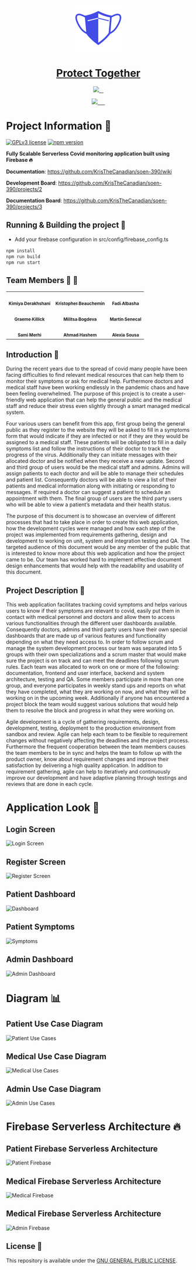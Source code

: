 <p align="center">
  <a href="https://github.com/KrisTheCanadian/soen-390">
  <img src="./src/static/style/images/logo.svg" height="128">
    <h1 align="center">Protect Together</h1>
  </a>
</p>

<p align="center">
  <a aria-label="Github Actions" href="https://github.com/KrisTheCanadian/soen-390/actions">
    <img src="https://img.shields.io/badge/GitHub_Actions-2088FF?style=for-the-badge&logo=github-actions&logoColor=white">
  </a>
  <a aria-label="Firebase" href="https://firebase.google.com/">
    <img alt="" src="https://img.shields.io/badge/firebase-ffca28?style=for-the-badge&logo=firebase&logoColor=black">
  </a>
  <a aria-label="Typescript" href="https://www.typescriptlang.org/">
    <img alt="" src="https://img.shields.io/badge/TypeScript-007ACC?style=for-the-badge&logo=typescript&logoColor=white">
  </a>
      <a aria-label="eslint" href="https://eslint.org/">
    <img alt="" src="https://img.shields.io/badge/eslint-3A33D1?style=for-the-badge&logo=eslint&logoColor=white">
  </a>
</p>

<p align="center">
  <a aria-label="React" href="https://www.npmjs.com/">
    <img src="https://img.shields.io/badge/React-20232A?style=for-the-badge&logo=react&logoColor=61DAFB">
  </a>
  <a aria-label="MUI" href="https://mui.com/">
    <img alt="" src="https://img.shields.io/badge/Material%20UI-007FFF?style=for-the-badge&logo=mui&logoColor=white">
  </a>
  <a aria-label="GitKraken" href="https://www.gitkraken.com/">
    <img alt="" src="https://img.shields.io/badge/GitKraken-179287?style=for-the-badge&logo=GitKraken&logoColor=white">
  </a>
  <a aria-label="Cypress" href="https://www.cypress.io/">
    <img alt="" src="https://img.shields.io/badge/Cypress-17202C?style=for-the-badge&logo=cypress&logoColor=white">
  </a>
    <a aria-label="VSCode" href="https://code.visualstudio.com/">
    <img alt="" src="https://img.shields.io/badge/Visual_Studio_Code-0078D4?style=for-the-badge&logo=visual%20studio%20code&logoColor=white">
  </a>
    </a>
    <a aria-label="Figma" href="https://www.figma.com">
    <img alt="" src="https://img.shields.io/badge/Figma-F24E1E?style=for-the-badge&logo=figma&logoColor=white">
  </a>
    </a>
</p>

# Project Information 🚀

[![GPLv3 license](https://img.shields.io/badge/License-GPLv3-blue.svg)](http://perso.crans.org/besson/LICENSE.html)
[![npm version](https://badge.fury.io/js/npm.svg)](https://badge.fury.io/js/npm)

**Fully Scalable Serverless Covid monitoring application built using Firebase 🔥**


**Documentation**: <https://github.com/KrisTheCanadian/soen-390/wiki>

**Development Board**: <https://github.com/KrisTheCanadian/soen-390/projects/2>

**Documentation Board**: <https://github.com/KrisTheCanadian/soen-390/projects/3>


## Running & Building the project 🔨
- Add your firebase configuration in src/config/firebase_config.ts

```
npm install
npm run build
npm run start
```



## Team Members 💪 🎉

<table>
  <tr>
    <td align="center"><a href="https://github.com/kimdera"><img src="https://avatars.githubusercontent.com/u/39693234?v=4" width="100px;" alt=""/><br /><sub><b>Kimiya Derakhshani</b></sub></a></td>
    <td align="center"><a href="https://github.com/KrisTheCanadian"><img src="https://avatars.githubusercontent.com/u/31254679?v=4" width="100px;" alt=""/><br /><sub><b>Kristopher Beauchemin</b></sub></a></td>
    <td align="center"><a href="https://github.com/fadi-albasha"><img src="https://avatars.githubusercontent.com/u/62609433?v=4" width="100px;" alt=""/><br /><sub><b>Fadi Albasha </b></sub></a></td>
  </tr>
  <tr>
   <td align="center"><a href="https://github.com/gkillick"><img src="https://avatars.githubusercontent.com/u/167764?v=4" width="100px;" alt=""/><br /><sub><b>Graeme Killick</b></sub></a></td>
   <td align="center"><a href="https://github.com/MilitsaB"><img src="https://avatars.githubusercontent.com/u/67990566?v=4" width="100px;" alt=""/><br /><sub><b>Militsa Bogdeva</b></sub></a></td>
<td align="center"><a href="https://github.com/martinsenecal"><img src="https://avatars.githubusercontent.com/u/38442896?v=4" width="100px;" alt=""/><br /><sub><b>Martin Senecal</b></sub></a></td>
  </tr>
  <tr>
<td align="center"><a href="https://github.com/samimerhi"><img src="https://avatars.githubusercontent.com/u/50461308?v=4" width="100px;" alt=""/><br /><sub><b>Sami Merhi</b></sub></a></td>
<td align="center"><a href="https://github.com/AhmadHashems"><img src="https://avatars.githubusercontent.com/u/64761484?v=4" width="100px;" alt=""/><br /><sub><b>Ahmad Hashem</b></sub></a></td>
    <td align="center"><a href="https://github.com/Alexialsousa"><img src="https://avatars.githubusercontent.com/u/55991887?v=4" width="100px;" alt=""/><br /><sub><b>Alexia Sousa</b></sub></a></td> 
  </tr>
</table>



## Introduction 📖

During the recent years due to the spread of covid many people have been facing difficulties to find relevant medical resources that can help them to monitor their symptoms or ask for medical help. Furthermore doctors and medical staff have been working endlessly in the pandemic chaos and have been feeling overwhelmed. The purpose of this project is to create a user-friendly web application that can help the general public and the medical staff and reduce their stress even slightly through a smart managed medical system. 

Four various users can benefit from this app, first group being the general public as they register to the website they will be asked to fill in a symptoms form that would indicate if they are infected or not if they are they would be assigned to a medical staff. These patients will be obligated to fill in a daily symptoms list and follow the instructions of their doctor to track the progress of the virus. Additionally they can initiate messages with their allocated doctor and be notified when they receive a new update. Second and third group of users would be the medical staff and admins. Admins will assign patients to each doctor and will be able to manage their schedules and patient list. Consequently doctors will be able to view a list of their patients and medical information along with initiating or responding to messages. If required a doctor can suggest a patient to schedule an appointment with them. The final group of users are the third party users who will be able to view a patient’s metadata and their health status.

The purpose of this document is to showcase an overview of different processes that had to take place in order to create this web application, how the development cycles were managed and how each step of the project was implemented from requirements gathering, design and development to working on unit, system and integration testing and QA. The targeted audience of this document would be any member of the public that is interested to know more about this web application and how the project came to be.  Our team has worked hard to implement effective document design enhancements that would help with the readability and usability of this document.

## Project Description 📝

This web application facilitates tracking covid symptoms and helps various users to know if their symptoms are relevant to covid, easily put them in contact with medical personnel and doctors and allow them to access various functionalities through the different user dashboards available. Consequently doctors, admins and third party users have their own special dashboards that are made up of various features and functionality depending on what they need access to. In order to follow scrum and manage the system development process our team was separated into 5 groups with their own specializations and a scrum master that would make sure the project is on track and can meet the deadlines following scrum rules. Each team was allocated to work on one or more of the following: documentation, frontend and user interface, backend and system architecture, testing and QA. Some members participate in more than one group, and everyone participates in weekly stand ups and reports on what they have completed, what they are working on now, and what they will be working on in the upcoming week. Additionally if anyone has encountered a project block the team would suggest various solutions that would help them to resolve the block and progress in what they were working on. 

Agile development is a cycle of gathering requirements, design, development, testing, deployment to the production environment from sandbox and review. Agile can help each team to be flexible to requirement changes without negatively affecting the deadlines and the project process. Furthermore the frequent cooperation between the team members causes the team members to be in sync and helps the team to follow up with the product owner, know about requirement changes and improve their satisfaction by delivering a high quality application. In addition to requirement gathering, agile can help to iteratively and continuously improve our development and have adaptive planning through testings and reviews that are done in each cycle.


# Application Look 👀
## Login Screen
<img src="https://i.imgur.com/xWgKruO.png" alt="Login Screen" title="Login" />

## Register Screen
<img src="https://i.imgur.com/8imphAQ.png" alt="Register Screen" title="Register" />

## Patient Dashboard
<img src="https://i.imgur.com/B1aaVtx.png" alt="Dashboard" title="Dashboard" />

## Patient Symptoms
<img src="https://i.imgur.com/smCNq5K.png" alt="Symptoms" title="Symptoms" />

## Admin Dashboard
<img src="https://i.imgur.com/Q1gWKJW.png" alt="Admin Dashboard" title="Admin Dashboard" />


# Diagram 📊

## Patient Use Case Diagram
<img src="https://i.imgur.com/WaBhfPm.png" alt="Patient Use Cases" title="Patient Use Cases" />

## Medical Use Case Diagram
<img src="https://i.imgur.com/GNIhME3.png" alt="Medical Use Cases" title="Medical Use Cases" />

## Admin Use Case Diagram
<img src="https://i.imgur.com/MFAUHGq.png" alt="Admin Use Cases" title="Admin Use Cases" />

# Firebase Serverless Architecture 🔥

## Patient Firebase Serverless Architecture
<img src="https://i.imgur.com/dSe292r.png" alt="Patient Firebase" title="Patient Firebase" />

## Medical Firebase Serverless Architecture 
<img src="https://i.imgur.com/JWmbfCI.png" alt="Medical Firebase" title="Medical Firebase" />

## Medical Firebase Serverless Architecture
<img src="https://i.imgur.com/mQTSHox.png" alt="Admin Firebase" title="Admin Firebase" />


## License 📝

This repository is available under the [GNU GENERAL PUBLIC LICENSE](./LICENSE).